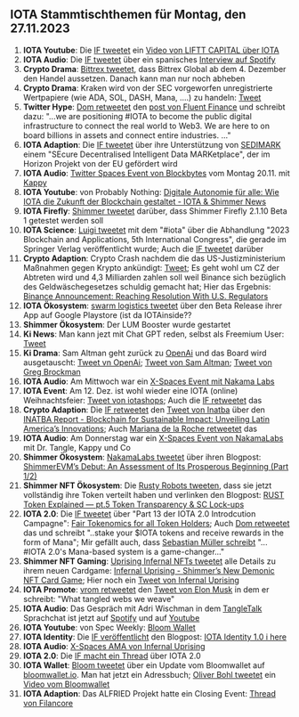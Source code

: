 ## IOTA Stammtischthemen für Montag, den 27.11.2023

1. **IOTA Youtube**: Die [IF tweetet](https://x.com/CapitalLiftt/status/1725633661071147469?s=20) ein [Video von LIFTT CAPITAL über IOTA](https://twitter.com/i/status/1725633661071147469)
2. **IOTA Audio**: Die [IF tweetet](https://x.com/iota/status/1726706989063901297?s=20) über ein spanisches [Interview auf Spotify](https://open.spotify.com/episode/11NBhu8kOvP6BzGQPgMjfX?si=733e8826d1804719&nd=1&dlsi=93bd8c2072fb4166)
3. **Crypto Drama**: [Bittrex tweetet](https://x.com/BittrexGlobal/status/1726652430673121310?s=20), dass Bittrex Global ab dem 4. Dezember den Handel aussetzen. Danach kann man nur noch abheben
4. **Crypto Drama**: Kraken wird von der SEC vorgeworfen unregistrierte Wertpapiere (wie ADA, SOL, DASH, Mana, ....) zu handeln: [Tweet](https://x.com/FurkanCCTV/status/1726735822194462760?s=20)
5. **Twitter Hype**: [Dom retweetet](https://x.com/DomSchiener/status/1726869364836589736?s=20) den [post von Fluent Finance](https://x.com/Fluentinfra/status/1726722106161795524?s=20) und schreibt dazu: "...we are positioning #IOTA to become the public digital infrastructure to connect the real world to Web3. We are here to on board billions in assets and connect entire industries.  ..."
6. **IOTA Adaption**: Die [IF tweetet](https://x.com/iota/status/1726874053871607940?s=20) über ihre Unterstützung von [SEDIMARK](https://twitter.com/sedimark) einem "SEcure Decentralised Intelligent Data MARKetplace", der im Horizon Projekt von der EU gefördert wird
7. **IOTA Audio**: [Twitter Spaces Event von Blockbytes](https://x.com/blockbytescom/status/1726646709454029036?s=20) vom Montag 20.11. mit [Kappy](https://twitter.com/Rob_Daykin)
8.  **IOTA Youtube**: von Probably Nothing: [Digitale Autonomie für alle: Wie IOTA die Zukunft der Blockchain gestaltet - IOTA & Shimmer News](https://www.youtube.com/watch?v=ygakYwevpuM&t=390s)
9. **IOTA Firefly**: [Shimmer tweetet](https://x.com/shimmernet/status/1726969237527294461?s=20) darüber, dass Shimmer Firefly 2.1.10 Beta 1 getestet werden soll
10. **IOTA Science**: [Luigi tweetet](https://x.com/VekkioKonio/status/1726971925350736110?s=20) mit dem "#iota" über die Abhandlung "2023 Blockchain and Applications, 5th International Congress", die gerade im Springer Verlag veröffentlicht wurde; Auch die [IF tweetet](https://x.com/iota/status/1726989025053942259?s=20) darüber
11. **Crypto Adaption**: Crypto Crash nachdem die das US-Justizministerium Maßnahmen gegen Krypto ankündigt: [Tweet](https://x.com/bitcoin2go/status/1726986363512271332?s=20); Es geht wohl um CZ der Abtreten wird und 4,3 Milliarden zahlen soll weil Binance sich bezüglich des Geldwäschegesetzes schuldig gemacht hat; Hier das Ergebnis: [Binance Announcement: Reaching Resolution With U.S. Regulators](https://www.binance.com/en/blog/leadership/binance-announcement-reaching-resolution-with-us-regulators-2904832835382364558?ref=AZTKZ9XS)
12. **IOTA Ökosystem**: [swarm logistics tweetet](https://x.com/SwarmLogistics/status/1727014390862643667?s=20) über den Beta Release ihrer App auf Google Playstore (ist da IOTAinside??
13. **Shimmer Ökosystem**: Der LUM Booster wurde gestartet
14. **Ki News**: Man kann jezt mit Chat GPT reden, selbst als Freemium User: [Tweet](https://x.com/OpenAI/status/1727065166188274145?s=20)
15. **Ki Drama**: Sam Altman geht zurück zu [OpenAi](https://twitter.com/OpenAI) und das Board wird ausgetauscht: [Tweet vn OpenAi](https://x.com/OpenAI/status/1727206187077370115?s=20); [Tweet von Sam Altman](https://x.com/sama/status/1727207458324848883?s=20); [Tweet von Greg Brockman](https://x.com/gdb/status/1727230819226583113?s=20)
16. **IOTA Audio**: Am Mittwoch war ein [X-Spaces Event mit Nakama Labs](https://x.com/Nakama_Labs/status/1726322789756571718?s=20)
17. **IOTA Event**: Am 12. Dez. ist wohl wieder eine IOTA (online) Weihnachtsfeier: [Tweet von iotashops](https://x.com/iotashop/status/1727266003900383447?s=20); Auch die [IF retweetet](https://x.com/iota/status/1727310146466943090?s=20) das
18. **Crypto Adaption**: Die [IF retweetet](https://x.com/iota/status/1727257160936018219?s=20) den [Tweet von Inatba](https://x.com/INATBA_org/status/1727210860651966618?s=20) über den [INATBA Report - Blockchain for Sustainable Impact: Unveiling Latin America’s Innovations](https://inatba.org/reports/mapping-latams-impactful-initiatives-for-a-sustainable-future/); Auch [Mariana de la Roche retweetet](https://x.com/Marianadlrw/status/1727264169966387411?s=20) das
19. **IOTA Audio**: Am Donnerstag war ein [X-Spaces Event von NakamaLabs](https://twitter.com/i/spaces/1BRJjPDQgdWKw) mit Dr. Tangle, Kappy und Co
20. **Shimmer Ökosystem**: [NakamaLabs tweetet](https://x.com/Nakama_Labs/status/1727324779705778681?s=20) über ihren Blogpost: [ShimmerEVM’s Debut: An Assessment of Its Prosperous Beginning (Part 1/2)](https://medium.com/@NakamaLabs/shimmerevms-debut-an-assessment-of-its-prosperous-beginning-part-1-2-bdfd8a4267d4)
21. **Shimmer NFT Ökosystem**: Die [Rusty Robots tweeten](https://x.com/RustyRobotCC/status/1727314973980869000?s=20), dass sie jetzt vollständig ihre Token verteilt haben und verlinken den Blogpost: [RUST Token Explained — pt.5 Token Transparency & SC Lock-ups](https://medium.com/@RustyRobotCountryClub/rust-token-explained-pt-5-token-transparency-lock-up-6a7b18d7a23e)
22. **IOTA 2.0**: Die [IF tweetet](https://x.com/iota/status/1727326070553170124?s=20) über "Part 13 der IOTA 2.0 Introdcution Campagne": [Fair Tokenomics for all Token Holders](https://blog.iota.org/fair-tokenomics-iota20/); Auch [Dom retweetet](https://x.com/DomSchiener/status/1727339193607635261?s=20) das und schreibt "..stake your $IOTA tokens and receive rewards in the form of Mana"; Mir gefällt auch, dass [Sebastian Müller schreibt](https://x.com/NaitsabesMue/status/1727334106034475467?s=20) "... #IOTA 2.0's Mana-based system is a game-changer..."
23. **Shimmer NFT Gaming**: [Uprising Infernal NFTs tweetet](https://x.com/InfernalNFTs/status/1727341164574245135?s=20) alle Details zu ihrem neuen Cardgame: [Infernal Uprising - Shimmer’s New Demonic NFT Card Game](https://www.infernaluprising.com/blog/infernal-uprising-project-reveal); Hier noch ein [Tweet von Infernal Uprising](https://x.com/InfernalNFTs/status/1727386460733456750?s=20)
24. **IOTA Promote**: [vrom retweetet](https://x.com/Vrom14286662/status/1727315736170004549?s=20) den [Tweet von Elon Musk](https://x.com/elonmusk/status/1727209030769410319?s=20) in dem er schreibt: "What tangled webs we weave"
25. **IOTA Audio**: Das Gespräch mit Adri Wischman in dem [TangleTalk](https://twitter.com/tangle_talk) Sprachchat ist jetzt auf [Spotify](https://podcasters.spotify.com/pod/show/tangle-gang/episodes/Interview-mit-Adrian-Wischmann-von-Blockchainlab-vom-02-11-23-IOTA-e2c9c5u/a-aal5iui) und auf [Youtube](https://www.youtube.com/watch?v=ydM3elHOgRw)
26. **IOTA Youtube**: von Spec Weekly: [Bloom Wallet](https://www.youtube.com/embed/DYx7Kd-LP7I?autoplay=1&auto_play=true)
27. **IOTA Identity**: Die [IF veröffentlicht](https://x.com/iota/status/1727688459232354726?s=20) den Blogpost: [IOTA Identity 1.0 i here](https://blog.iota.org/iota-identity-1-0-is-here/)
28. **IOTA Audio**: [X-Spaces AMA von Infernal Uprising](https://x.com/TangleverseWeb/status/1727751869571711383?s=20)
29. **IOTA 2.0**: Die [IF macht ein Thread](https://x.com/iota/status/1727703592239243347?s=20) über IOTA 2.0
30. **IOTA Wallet**: [Bloom tweetet](https://x.com/bloomwalletio/status/1727759382627147881?s=20) über ein Update vom Bloomwallet auf [bloomwallet.io](https://bloomwallet.io/). Man hat jetzt ein Adressbuch; [Oliver Bohl tweetet](https://x.com/bohl_oliver/status/1727784442624692669?s=20) ein [Video vom Bloomwallet](https://www.youtube.com/watch?v=xeNQ8C0Yj1s)
31. **IOTA Adaption**: Das ALFRIED Projekt hatte ein Closing Event: [Thread von Filancore](https://x.com/FilancoreGmbH/status/1727781405281620377?s=20)
